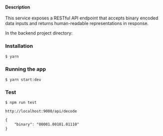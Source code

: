 #### Description

This service exposes a RESTful API endpoint that accepts binary encoded data
inputs and returns human-readable representations in response.

In the backend project directory:

### Installation

```bash
$ yarn
```

### Running the app

```
$ yarn start:dev
```

### Test

```
$ npm run test

```

```
http://localhost:9000/api/decode
```

```
{
	"binary": "00001.00101.01110"
}
```
